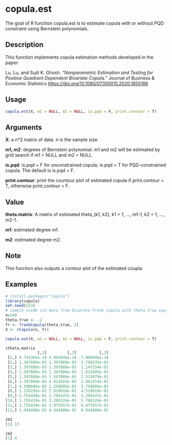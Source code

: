 # copula.est

<!-- badges: start -->

<!-- badges: end -->

The goal of R function copula.est is to estimate copula with or without PQD constraint using Bernstein polynomials.

## Description 

This function implements copula estimation methods developed in the paper:

Lu, Lu, and Sujit K. Ghosh. *“Nonparametric Estimation and Testing for Positive Quadrant Dependent Bivariate Copula.”* Journal of Business & Economic Statistics
https://doi.org/10.1080/07350015.2020.1855186

## Usage

``` r
copula.est(X, m1 = NULL, m2 = NULL, is.pqd = F, print.contour = T)
```

## Arguments

**X**: a n*2 matrix of data. n is the sample size.

**m1, m2**: degrees of Bernstein polynomial. m1 and m2 will be estimated by grid search if m1 = NULL and m2 = NULL.

**is.pqd**: is.pqd = F for unconstrained copula; is.pqd = T for PQD-constrained copula. The default is is.pqd = F.

**print.contour**: print the countour plot of estimated copula if print.contour = T, otherwise print.contour = F.


## Value

**theta.matrix**: A matrix of estimated theta_(k1, k2), k1 = 1, ..., m1-1, k2 = 1, ..., m2-1.

**m1**: estimated degree m1.

**m2**: estimated degree m2.

## Note

This function also outputs a contour plot of the estimated coupla.

## Examples

``` r
# install.packages("copula")
library(copula)
set.seed(123)
# sample n=100 iid data from bivarate Frank copula with theta.true equal to -2
n=100
theta.true <- -2
fr <- frankCopula(theta.true, 2)
X <- rCopula(n, fr)

copula.est(X, m1 = NULL, m2 = NULL, is.pqd = F, print.contour = T)

$theta.matrix
              [,1]         [,2]          [,3]
 [1,] 4.741365e-19 4.992646e-18 -7.086946e-18
 [2,] 1.397889e-03 1.397889e-03  3.759235e-02
 [3,] 1.397889e-03 1.397889e-03  1.145154e-01
 [4,] 1.397889e-03 1.397889e-03  1.914385e-01
 [5,] 1.397889e-03 1.397889e-03  2.513979e-01
 [6,] 1.397889e-03 4.814543e-02  2.981454e-01
 [7,] 4.590606e-02 1.250685e-01  3.750685e-01
 [8,] 1.228291e-01 2.019916e-01  4.519916e-01
 [9,] 1.755439e-01 2.789147e-01  5.289147e-01
[10,] 1.755439e-01 3.206326e-01  5.706326e-01
[11,] 1.755439e-01 3.975557e-01  6.475557e-01
[12,] 1.944408e-01 4.444408e-01  6.944408e-01

$m1
[1] 13

$m2
[1] 4
```
